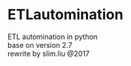 # ETLautomination

ETL automination in python<br>
base on version 2.7<br>
rewrite by slim.liu @2017
